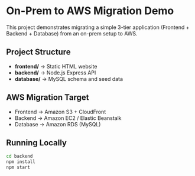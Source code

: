# On-Prem to AWS Migration Demo

This project demonstrates migrating a simple 3-tier application (Frontend + Backend + Database) from an on-prem setup to AWS.

## Project Structure
- **frontend/** → Static HTML website
- **backend/** → Node.js Express API
- **database/** → MySQL schema and seed data

## AWS Migration Target
- Frontend → Amazon S3 + CloudFront
- Backend → Amazon EC2 / Elastic Beanstalk
- Database → Amazon RDS (MySQL)

## Running Locally
```bash
cd backend
npm install
npm start

